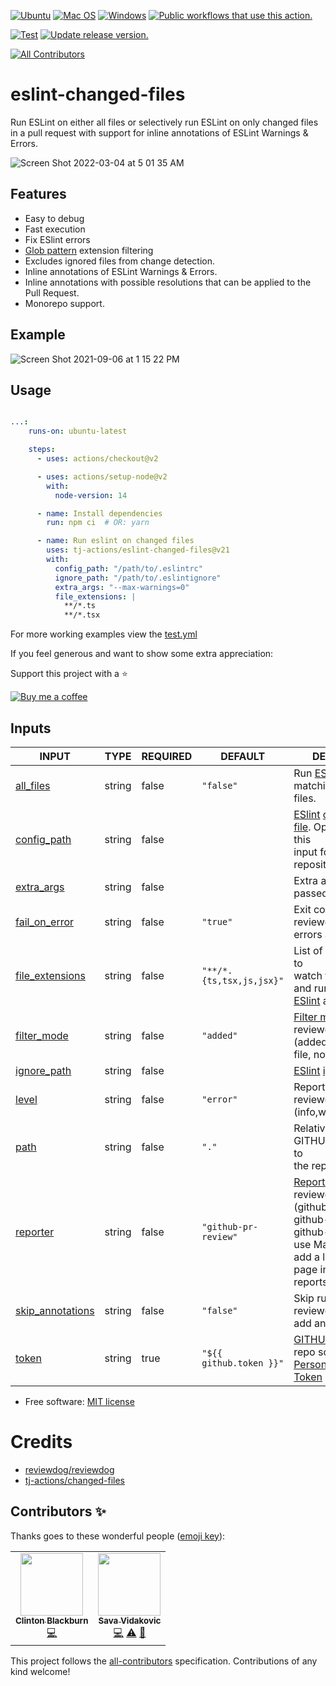 [![Ubuntu](https://img.shields.io/badge/Ubuntu-E95420?style=for-the-badge\&logo=ubuntu\&logoColor=white)](https://docs.github.com/en/actions/reference/workflow-syntax-for-github-actions#jobsjob_idruns-on)
[![Mac OS](https://img.shields.io/badge/mac%20os-000000?style=for-the-badge\&logo=macos\&logoColor=F0F0F0)](https://docs.github.com/en/actions/reference/workflow-syntax-for-github-actions#jobsjob_idruns-on)
[![Windows](https://img.shields.io/badge/Windows-0078D6?style=for-the-badge\&logo=windows\&logoColor=white)](https://docs.github.com/en/actions/reference/workflow-syntax-for-github-actions#jobsjob_idruns-on)
[![Public workflows that use this action.](https://img.shields.io/endpoint?style=for-the-badge\&url=https%3A%2F%2Fused-by.vercel.app%2Fapi%2Fgithub-actions%2Fused-by%3Faction%3Dtj-actions%2Feslint-changed-files%26badge%3Dtrue)](https://github.com/search?o=desc\&q=tj-actions+eslint-changed-files+language%3AYAML\&s=\&type=Code)

[![Test](https://github.com/tj-actions/eslint-changed-files/actions/workflows/test.yml/badge.svg)](https://github.com/tj-actions/eslint-changed-files/actions/workflows/test.yml) [![Update release version.](https://github.com/tj-actions/eslint-changed-files/workflows/Update%20release%20version./badge.svg)](https://github.com/tj-actions/eslint-changed-files/actions?query=workflow%3A%22Update+release+version.%22)

<!-- ALL-CONTRIBUTORS-BADGE:START - Do not remove or modify this section -->

[![All Contributors](https://img.shields.io/badge/all_contributors-2-orange.svg?style=flat-square)](#contributors-)

<!-- ALL-CONTRIBUTORS-BADGE:END -->

# eslint-changed-files

Run ESLint on either all files or selectively run ESLint on only changed files in a pull request with support for inline annotations of ESLint Warnings & Errors.

![Screen Shot 2022-03-04 at 5 01 35 AM](https://user-images.githubusercontent.com/17484350/156742457-ff0c2da5-aca8-4260-9a3c-76ff3a273bd6.png)

## Features

*   Easy to debug
*   Fast execution
*   Fix ESlint errors
*   [Glob pattern](https://docs.github.com/en/actions/learn-github-actions/workflow-syntax-for-github-actions#filter-pattern-cheat-sheet) extension filtering
*   Excludes ignored files from change detection.
*   Inline annotations of ESLint Warnings & Errors.
*   Inline annotations with possible resolutions that can be applied to the Pull Request.
*   Monorepo support.

## Example

![Screen Shot 2021-09-06 at 1 15 22 PM](https://user-images.githubusercontent.com/17484350/132248250-6998078b-de5d-453a-8225-f4a6e3793bbe.png)

## Usage

```yml

...:
    runs-on: ubuntu-latest

    steps:
      - uses: actions/checkout@v2

      - uses: actions/setup-node@v2
        with:
          node-version: 14

      - name: Install dependencies
        run: npm ci  # OR: yarn 

      - name: Run eslint on changed files
        uses: tj-actions/eslint-changed-files@v21
        with:
          config_path: "/path/to/.eslintrc"
          ignore_path: "/path/to/.eslintignore"
          extra_args: "--max-warnings=0"
          file_extensions: |
            **/*.ts
            **/*.tsx
```

For more working examples view the [test.yml](https://github.com/tj-actions/eslint-changed-files/blob/main/.github/workflows/test.yml)

If you feel generous and want to show some extra appreciation:

Support this project with a :star:

[![Buy me a coffee][buymeacoffee-shield]][buymeacoffee]

[buymeacoffee]: https://www.buymeacoffee.com/jackton1

[buymeacoffee-shield]: https://www.buymeacoffee.com/assets/img/custom_images/orange_img.png

## Inputs

<!-- AUTO-DOC-INPUT:START - Do not remove or modify this section -->

|                                      INPUT                                       |  TYPE  | REQUIRED |           DEFAULT            |                                                                                                                                                     DESCRIPTION                                                                                                                                                      |
|----------------------------------------------------------------------------------|--------|----------|------------------------------|----------------------------------------------------------------------------------------------------------------------------------------------------------------------------------------------------------------------------------------------------------------------------------------------------------------------|
|           <a name="input_all_files"></a>[all\_files](#input_all_files)            | string |  false   |          `"false"`           |                                                                                                                             Run [ESlint](https://eslint.org) on all matching <br>files.                                                                                                                              |
|        <a name="input_config_path"></a>[config\_path](#input_config_path)         | string |  false   |                              |                                                                             [ESlint](https://eslint.org/) [configuration file](https://eslint.org/docs/user-guide/configuring/). Optionally omit this <br>input for Mono repositories.                                                                               |
|          <a name="input_extra_args"></a>[extra\_args](#input_extra_args)          | string |  false   |                              |                                                                                                            Extra arguments passed to [ESlint](https://eslint.org/docs/user-guide/command-line-interface)                                                                                                             |
|     <a name="input_fail_on_error"></a>[fail\_on\_error](#input_fail_on_error)      | string |  false   |           `"true"`           |                                                                                                                                 Exit code for reviewdog when <br>errors are found.                                                                                                                                   |
|  <a name="input_file_extensions"></a>[file\_extensions](#input_file_extensions)   | string |  false   | `"**/*.{ts,tsx,js,jsx}"`<br> |                                                                                                         List of file extensions to <br>watch for changes and run <br>[ESlint](https://eslint.org/) against                                                                                                           |
|        <a name="input_filter_mode"></a>[filter\_mode](#input_filter_mode)         | string |  false   |          `"added"`           |                                                                                       [Filter mode](https://github.com/reviewdog/reviewdog#filter-mode) for the reviewdog command <br>(added, diff\_context, file, nofilter).                                                                                         |
|        <a name="input_ignore_path"></a>[ignore\_path](#input_ignore_path)         | string |  false   |                              |                                                                                                      [ESlint](https://eslint.org/) [ignore file](https://eslint.org/docs/user-guide/configuring/ignoring-code)                                                                                                       |
|                 <a name="input_level"></a>[level](#input_level)                  | string |  false   |          `"error"`           |                                                                                                                                   Report level for reviewdog (info,warning,error)                                                                                                                                    |
|                   <a name="input_path"></a>[path](#input_path)                   | string |  false   |            `"."`             |                                                                                                                             Relative path under GITHUB\_WORKSPACE to <br>the repository                                                                                                                               |
|             <a name="input_reporter"></a>[reporter](#input_reporter)             | string |  false   |     `"github-pr-review"`     |                                                 [Reporter](https://github.com/reviewdog/reviewdog#reporters) of reviewdog command (github-check, github-pr-review). <br>github-pr-review can use Markdown and <br>add a link to rule <br>page in reviewdog reports.                                                  |
| <a name="input_skip_annotations"></a>[skip\_annotations](#input_skip_annotations) | string |  false   |          `"false"`           |                                                                                                                              Skip running reviewdog i.e don't <br>add any annotations.                                                                                                                               |
|                 <a name="input_token"></a>[token](#input_token)                  | string |   true   |   `"${{ github.token }}"`    | [GITHUB\_TOKEN](https://docs.github.com/en/free-pro-team@latest/actions/reference/authentication-in-a-workflow#using-the-github_token-in-a-workflow) or a repo scoped <br>[Personal Access Token](https://docs.github.com/en/free-pro-team@latest/github/authenticating-to-github/creating-a-personal-access-token)  |

<!-- AUTO-DOC-INPUT:END -->

*   Free software: [MIT license](LICENSE)

# Credits

*   [reviewdog/reviewdog](https://github.com/reviewdog/reviewdog)
*   [tj-actions/changed-files](https://github.com/tj-actions/changed-files)

## Contributors ✨

Thanks goes to these wonderful people ([emoji key](https://allcontributors.org/docs/en/emoji-key)):

<!-- ALL-CONTRIBUTORS-LIST:START - Do not remove or modify this section -->

<!-- prettier-ignore-start -->

<!-- markdownlint-disable -->

<table>
  <tr>
    <td align="center"><a href="https://dev.clintonblackburn.com"><img src="https://avatars.githubusercontent.com/u/910510?v=4?s=100" width="100px;" alt=""/><br /><sub><b>Clinton Blackburn</b></sub></a><br /><a href="https://github.com/tj-actions/eslint-changed-files/commits?author=clintonb" title="Code">💻</a></td>
    <td align="center"><a href="https://github.com/sava-vidakovic"><img src="https://avatars.githubusercontent.com/u/10528914?v=4?s=100" width="100px;" alt=""/><br /><sub><b>Sava Vidakovic</b></sub></a><br /><a href="https://github.com/tj-actions/eslint-changed-files/commits?author=sava-vidakovic" title="Code">💻</a> <a href="https://github.com/tj-actions/eslint-changed-files/commits?author=sava-vidakovic" title="Tests">⚠️</a> <a href="https://github.com/tj-actions/eslint-changed-files/commits?author=sava-vidakovic" title="Documentation">📖</a></td>
  </tr>
</table>

<!-- markdownlint-restore -->

<!-- prettier-ignore-end -->

<!-- ALL-CONTRIBUTORS-LIST:END -->

This project follows the [all-contributors](https://github.com/all-contributors/all-contributors) specification. Contributions of any kind welcome!

